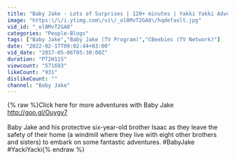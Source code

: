 ```yaml
---
title: "Baby Jake - Lots of Surprises | 120+ minutes | Yakki Yakki Adventures"
image: "https:\/\/i.ytimg.com\/vi\/_ol8MvT2GA8\/hqdefault.jpg"
vid_id: "_ol8MvT2GA8"
categories: "People-Blogs"
tags: ["Baby Jake","Baby Jake (TV Program)","CBeebies (TV Network)"]
date: "2022-02-17T09:02:44+03:00"
vid_date: "2017-05-06T05:30:00Z"
duration: "PT2H11S"
viewcount: "571693"
likeCount: "931"
dislikeCount: ""
channel: "Baby Jake"
---
```

{% raw %}Click here for more adventures with Baby Jake <a rel="nofollow" target="blank" href="http://goo.gl/Ouygy7">http://goo.gl/Ouygy7</a> <br /><br />Baby Jake and his protective six-­year-­old brother Isaac as they leave the safety of their home (a windmill where they live with eight other brothers and sisters) to embark on some fantastic adventures. #BabyJake #YackiYacki{% endraw %}
